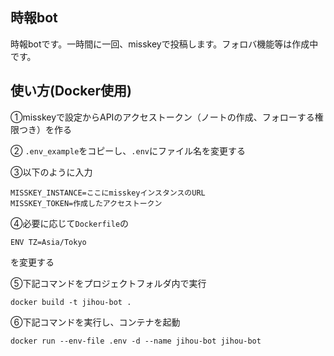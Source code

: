 ## 時報bot

時報botです。一時間に一回、misskeyで投稿します。フォロバ機能等は作成中です。


## 使い方(Docker使用)

①misskeyで設定からAPIのアクセストークン（ノートの作成、フォローする権限つき）を作る

 ② `.env_example`をコピーし、`.env`にファイル名を変更する

 ③以下のように入力
 ```
MISSKEY_INSTANCE=ここにmisskeyインスタンスのURL
MISSKEY_TOKEN=作成したアクセストークン
 ```

④必要に応じて`Dockerfile`の
```
ENV TZ=Asia/Tokyo
```
を変更する


 ⑤下記コマンドをプロジェクトフォルダ内で実行
 ```
 docker build -t jihou-bot .
 ```

 ⑥下記コマンドを実行し、コンテナを起動
```
docker run --env-file .env -d --name jihou-bot jihou-bot
```